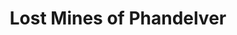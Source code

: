 ---
layout: category
title: Lost Mines of Phandelver
permalink: /category/lost-mines-of-phandelver/
category: Lost Mines of Phandelver
---
